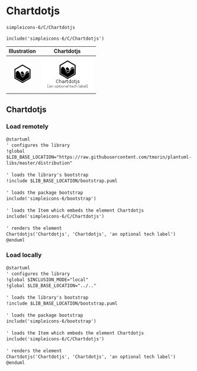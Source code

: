 # Chartdotjs


```text
simpleicons-6/C/Chartdotjs
```

```text
include('simpleicons-6/C/Chartdotjs')
```



| Illustration | Chartdotjs |
| :---: | :---: |
| ![illustration for Illustration](../../simpleicons-6/C/Chartdotjs.png) | ![illustration for Chartdotjs](../../simpleicons-6/C/Chartdotjs.Local.png) |




## Chartdotjs

### Load remotely
```plantuml
@startuml
' configures the library
!global $LIB_BASE_LOCATION="https://raw.githubusercontent.com/tmorin/plantuml-libs/master/distribution"

' loads the library's bootstrap
!include $LIB_BASE_LOCATION/bootstrap.puml

' loads the package bootstrap
include('simpleicons-6/bootstrap')

' loads the Item which embeds the element Chartdotjs
include('simpleicons-6/C/Chartdotjs')

' renders the element
Chartdotjs('Chartdotjs', 'Chartdotjs', 'an optional tech label')
@enduml
```

### Load locally
```plantuml
@startuml
' configures the library
!global $INCLUSION_MODE="local"
!global $LIB_BASE_LOCATION="../.."

' loads the library's bootstrap
!include $LIB_BASE_LOCATION/bootstrap.puml

' loads the package bootstrap
include('simpleicons-6/bootstrap')

' loads the Item which embeds the element Chartdotjs
include('simpleicons-6/C/Chartdotjs')

' renders the element
Chartdotjs('Chartdotjs', 'Chartdotjs', 'an optional tech label')
@enduml
```

